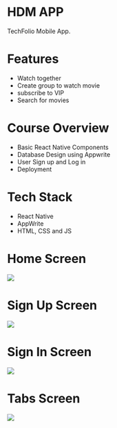 # HDM APP
TechFolio Mobile App.

# Features
* Watch together
* Create group to watch movie
* subscribe to VIP
* Search for movies

# Course Overview
* Basic React Native Components
* Database Design using Appwrite
* User Sign up and Log in
* Deployment

# Tech Stack
* React Native
* AppWrite
* HTML, CSS and JS

# Home Screen
<img src="assets/images/onboarding.png">  

# Sign Up Screen
<img src="assets/images/signup.png">  

# Sign In Screen
<img src="assets/images/login.png">  

# Tabs Screen
<img src="assets/images/tabs.png">  
